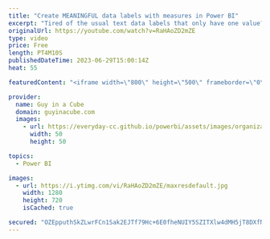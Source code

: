```yaml
---
title: "Create MEANINGFUL data labels with measures in Power BI"
excerpt: "Tired of the usual text data labels that only have one value? Looking for something different? Patrick shows you how to customize your data labels using DAX in your Power BI reports!   📢 Become a member: https://guyinacu.be/membership \r \r *******************\r \r Want to take your Power BI skills to the"
originalUrl: https://youtube.com/watch?v=RaHAoZD2mZE
type: video
price: Free
length: PT4M10S
publishedDateTime: 2023-06-29T15:00:14Z
heat: 55

featuredContent: "<iframe width=\"800\" height=\"500\" frameborder=\"0\" src=\"https://www.youtube.com/embed/RaHAoZD2mZE\" allow=\"accelerometer; autoplay; encrypted-media; gyroscope; picture-in-picture\" allowfullscreen></iframe>"

provider:
  name: Guy in a Cube
  domain: guyinacube.com
  images:
    - url: https://everyday-cc.github.io/powerbi/assets/images/organizations/guyinacube.com-50x50.jpg
      width: 50
      height: 50

topics:
  - Power BI

images:
  - url: https://i.ytimg.com/vi/RaHAoZD2mZE/maxresdefault.jpg
    width: 1280
    height: 720
    isCached: true

secured: "OZEpputhSkZLwrFCn1Sak2EJTf79Hc+6E0fheNUIY5SZITXlw4dMH5jT8DXfNziQavZ7nSC72m9magVdNQf0CISbK26/bU7abhrzbGqlZDyMMzyfjcIJoiwJZzKelG7YNS1iEr7dFUj9BzJ3/P7l6XniuSNeyjqY7S9eroZrQk3VrYytfJmMzwBT+18YUh698qXTnOV3265kxxjxjE9InpaoMEM6Ez+JQumP5QX+K47+ODaBNJtspYWSZY7BdC7jhYJfU5MrCzcru6MTbx4kd9FVdHPAHZtVoag25YABHzrP9XBD3OJ09rtrw7HCFcEU6Mr6pPMJnUGeZN2b+KRqOuGro11OjzmwZhRGAj1L21nZw75UYD08xM1JjrTohNN1LcMKzQV2ckpHyJMMQTMyh4+YQC2nfZk5SpjsYKoh/zg=;+Xo4iKgJo9cKnPPjyRwT5Q=="
---
```


